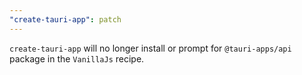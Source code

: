 ```yaml
---
"create-tauri-app": patch
---
```


`create-tauri-app` will no longer install or prompt for `@tauri-apps/api` package in the `VanillaJs` recipe.